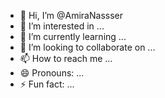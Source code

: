 - 👋 Hi, I’m @AmiraNassser
- 👀 I’m interested in ...
- 🌱 I’m currently learning ...
- 💞️ I’m looking to collaborate on ...
- 📫 How to reach me ...
- 😄 Pronouns: ...
- ⚡ Fun fact: ...

<!---
AmiraNassser/AmiraNassser is a ✨ special ✨ repository because its `README.md` (this file) appears on your GitHub profile.
You can click the Preview link to take a look at your changes.
--->
